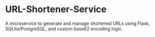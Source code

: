 # URL-Shortener-Service
A microservice to generate and manage shortened URLs using Flask, SQLite/PostgreSQL, and custom base62 encoding logic.
